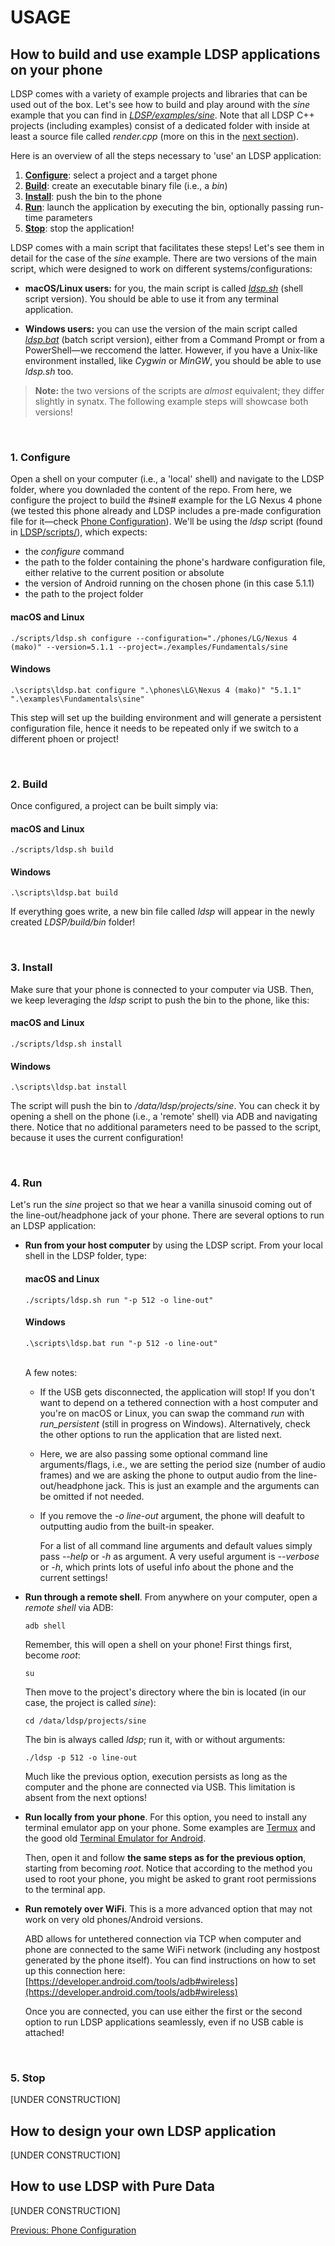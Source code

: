 # USAGE
## How to build and use example LDSP applications on your phone

LDSP comes with a variety of example projects and libraries that can be used out of the box. Let's see how to build and play around with the *sine* example that you can find in *[LDSP/examples/sine](../examples/sine)*. Note that all LDSP C++ projects (including examples) consist of a dedicated folder with inside at least a source file called *render.cpp* (more on this in the [next section](#how-to-design-your-own-ldsp-application)).


Here is an overview of all the steps necessary to 'use' an LDSP application:

1. **[Configure](#1-configure)**: select a project and a target phone
2. **[Build](#2-build)**: create an executable binary file (i.e., a *bin*)
3. **[Install](#3-install)**: push the bin to the phone
4. **[Run](#4-run)**: launch the application by executing the bin, optionally passing run-time parameters
5. **[Stop](#5-stop)**: stop the application!

LDSP comes with a main script that facilitates these steps! Let's see them in detail for the case of the *sine* example.
There are two versions of the main script, which were designed to work on different systems/configurations:
- **macOS/Linux users:** for you, the main script is called *[ldsp.sh](../scripts/ldsp.sh)* (shell script version). You should be able to use it from any terminal application.

- **Windows users:** you can use the version of the main script called *[ldsp.bat](../scripts/ldsp.bat)* (batch script version), either from a Command Prompt or from a PowerShell—we reccomend the latter. However, if you have a Unix-like environment installed, like *Cygwin* or *MinGW*, you should be able to use *ldsp.sh* too.

>**Note:** the two versions of the scripts are *almost* equivalent; they  differ slightly in synatx. The following example steps will showcase both versions!
 


<br>

### 1. Configure
Open a shell on your computer (i.e., a 'local' shell) and navigate to the LDSP folder, where you downladed the content of the repo. From here, we configure the project to build the #sine# example for the LG Nexus 4 phone (we tested this phone already and LDSP includes a pre-made configuration file for it—check [Phone Configuration](3_phone_config.md)). We'll be using the *ldsp* script (found in [LDSP/scripts/](../scripts)), which expects:
- the *configure* command
- the path to the folder containing the phone's hardware configuration file, either relative to the current position or absolute
- the version of Android running on the chosen phone (in this case 5.1.1)
- the path to the project folder

#### macOS and Linux
```console
./scripts/ldsp.sh configure --configuration="./phones/LG/Nexus 4 (mako)" --version=5.1.1 --project=./examples/Fundamentals/sine 
```

#### Windows
```console
.\scripts\ldsp.bat configure ".\phones\LG\Nexus 4 (mako)" "5.1.1" ".\examples\Fundamentals\sine" 
```

This step will set up the building environment and will generate a persistent configuration file, hence it needs to be repeated only if we switch to a different phoen or project!



<br>

### 2. Build
Once configured, a project can be built simply via:

#### macOS and Linux
```console
./scripts/ldsp.sh build
```

#### Windows
```console
.\scripts\ldsp.bat build
```

If everything goes write, a new bin file called *ldsp* will appear in the newly created *LDSP/build/bin* folder!



<br>

### 3. Install
Make sure that your phone is connected to your computer via USB. Then, we keep leveraging the *ldsp* script to push the bin to the phone, like this:

#### macOS and Linux
```console
./scripts/ldsp.sh install
```

#### Windows
```console
.\scripts\ldsp.bat install
```

The script will push the bin to */data/ldsp/projects/sine*. You can check it by opening a shell on the phone (i.e., a 'remote' shell) via ADB and navigating there.
Notice that no additional parameters need to be passed to the script, because it uses the current configuration!



<br>

### 4. Run
Let's run the *sine* project so that we hear a vanilla sinusoid coming out of the line-out/headphone jack of your phone. There are several options to run an LDSP application:

- **Run from your host computer** by using the LDSP script. From your local shell in the LDSP folder, type:
    #### macOS and Linux
    ```console
    ./scripts/ldsp.sh run "-p 512 -o line-out"
    ```
    #### Windows
    ```console
    .\scripts\ldsp.bat run "-p 512 -o line-out"
    ```
    <br>
    A few notes:
    
    - If the USB gets disconnected, the application will stop! If you don't want to depend on a tethered connection with a host computer and you're on macOS or Linux, you can swap the command *run* with *run_persistent* (still in progress on Windows). Alternatively, check the other options to run the application that are listed next.

    - Here, we are also passing some optional command line arguments/flags, i.e., we are setting the period size (number of audio frames) and we are asking the phone to output audio from the line-out/headphone jack. This is just an example and the arguments can be omitted if not needed.

    - If you remove the *-o line-out* argument, the phone will deafult to outputting audio from the built-in speaker.

        For a list of all command line arguments and default values simply pass *--help* or *-h* as argument. A very useful argument is *--verbose* or *-h*, which prints lots of useful info about the phone and the current settings!

- **Run through a remote shell**. From anywhere on your computer, open a *remote shell* via ADB:
    ```console
    adb shell
    ```
    Remember, this will open a shell on your phone! First things first, become *root*:
    ```console
    su
    ```
    Then move to the project's directory where the bin is located (in our case, the project is called *sine*):
    ```console
    cd /data/ldsp/projects/sine
    ```
    The bin is always called *ldsp*; run it, with or without arguments:
    ```console
    ./ldsp -p 512 -o line-out
    ```

    Much like the previous option, execution persists as long as the computer and the phone are connected via USB. This limitation is absent from the next options!

- **Run locally from your phone**. For this option, you need to install any terminal emulator app on your phone. Some examples are [Termux](https://play.google.com/store/apps/details?id=com.termux) and the good old [Terminal Emulator for Android](https://f-droid.org/packages/jackpal.androidterm/).

    Then, open it and follow **the same steps as for the previous option**, starting from becoming *root*. Notice that according to the method you used to root your phone, you might be asked to grant root permissions to the terminal app.

- **Run remotely over WiFi**. This is a more advanced option that may not work on very old phones/Android versions. 

    ABD allows for untethered connection via TCP when computer and phone are connected to the same WiFi network (including any hostpost generated by the phone itself). You can find instructions on how to set up this connection here:
    [https://developer.android.com/tools/adb#wireless](https://developer.android.com/tools/adb#wireless)

    Once you are connected, you can use either the first or the second option to run LDSP applications seamlessly, even if no USB cable is attached!


<br>

### 5. Stop
[UNDER CONSTRUCTION]


## How to design your own LDSP application
[UNDER CONSTRUCTION]

## How to use LDSP with Pure Data
[UNDER CONSTRUCTION]

[Previous: Phone Configuration](3_phone_config.md)